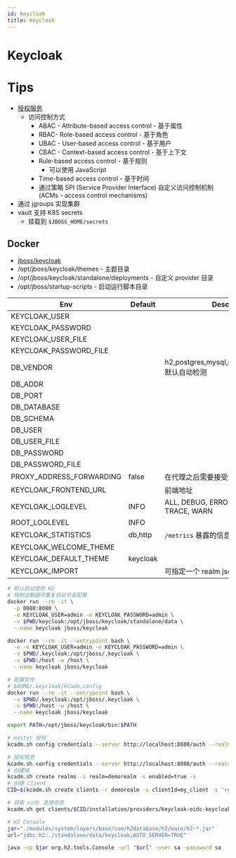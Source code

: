 ```yaml
---
id: keycloak
title: Keycloak
---
```


# Keycloak

# Tips

- [授权服务](https://www.keycloak.org/docs/latest/authorization_services/)
  - 访问控制方式
    - ABAC - Attribute-based access control - 基于属性
    - RBAC- Role-based access control - 基于角色
    - UBAC - User-based access control - 基于用户
    - CBAC - Context-based access control - 基于上下文
    - Rule-based access control - 基于规则
      - 可以使用 JavaScript
    - Time-based access control - 基于时间
    - 通过策略 SPI (Service Provider Interface) 自定义访问控制机制 (ACMs - access control mechanisms)
- 通过 jgroups 实现集群
- vault 支持 K8S secrets
  - 挂载到 `$JBOSS_HOME/secrets`

## Docker

- [jboss/keycloak](https://hub.docker.com/r/jboss/keycloak)
- /opt/jboss/keycloak/themes - 主题目录
- /opt/jboss/keycloak/standalone/deployments - 自定义 provider 目录
- /opt/jboss/startup-scripts - 启动运行脚本目录

| Env                      | Default  | Description                                             |
| ------------------------ | -------- | ------------------------------------------------------- |
| KEYCLOAK_USER            |          |
| KEYCLOAK_PASSWORD        |          |
| KEYCLOAK_USER_FILE       |          |
| KEYCLOAK_PASSWORD_FILE   |          |
| DB_VENDOR                |          | h2,postgres,mysql,mariadb,oracle,mssql<br/>默认自动检测 |
| DB_ADDR                  |
| DB_PORT                  |
| DB_DATABASE              |
| DB_SCHEMA                |
| DB_USER                  |
| DB_USER_FILE             |
| DB_PASSWORD              |
| DB_PASSWORD_FILE         |
| PROXY_ADDRESS_FORWARDING | false    | 在代理之后需要接受反向代理参数                          |
| KEYCLOAK_FRONTEND_URL    |          | 前端地址                                                |
| KEYCLOAK_LOGLEVEL        | INFO     | ALL, DEBUG, ERROR, FATAL, INFO, OFF, TRACE, WARN        |
| ROOT_LOGLEVEL            | INFO     |
| KEYCLOAK_STATISTICS      | db,http  | `/metrics` 暴露的信息                                   |
| KEYCLOAK_WELCOME_THEME   |          |
| KEYCLOAK_DEFAULT_THEME   | keycloak |
| KEYCLOAK_IMPORT          |          | 可指定一个 realm json 文件导入                          |

```bash
# 默认启动使用 H2
# 映射出数据可重复启动不丢配置
docker run --rm -it \
  -p 8080:8080 \
  -e KEYCLOAK_USER=admin -e KEYCLOAK_PASSWORD=admin \
  -v $PWD/keycloak:/opt/jboss/keycloak/standalone/data \
  --name keycloak jboss/keycloak

docker run --rm -it --entrypoint bash \
  -e -e KEYCLOAK_USER=admin -e KEYCLOAK_PASSWORD=admin \
  -v $PWD/.keycloak:/opt/jboss/.keycloak \
  -v $PWD:/host -w /host \
  --name keycloak jboss/keycloak

# 配置文件
# $HOME/.keycloak/kcadm.config
docker run --rm -it --entrypoint bash \
  -v $PWD/.keycloak:/opt/jboss/.keycloak \
  -v $PWD:/host -w /host \
  --name keycloak jboss/keycloak

export PATH=/opt/jboss/keycloak/bin:$PATH

# master 授权
kcadm.sh config credentials --server http://localhost:8080/auth --realm master --user admin --password admin

# 授权信息
kcadm.sh config credentials --server http://localhost:8080/auth --realm demo --user admin --client admin
# 创建域
kcadm.sh create realms -s realm=demorealm -s enabled=true -o
# 创建 Client
CID=$(kcadm.sh create clients -r demorealm -s clientId=my_client -s 'redirectUris=["http://localhost:8980/myapp/*"]' -i)

# 获取 oidc 连接信息
kcadm.sh get clients/$CID/installation/providers/keycloak-oidc-keycloak-json
```

```bash
# H2 Console
jar="./modules/system/layers/base/com/h2database/h2/main/h2-*.jar"
url="jdbc:h2:./standalone/data/keycloak;AUTO_SERVER=TRUE"

java -cp $jar org.h2.tools.Console -url "$url" -user sa -password sa
```

